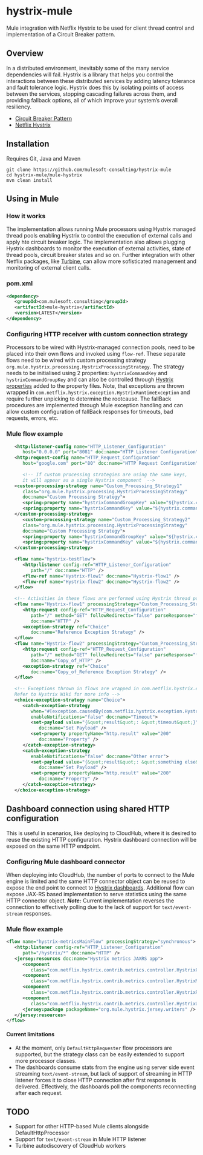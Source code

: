 # hystrix-mule
Mule integration with Netflix Hystrix to be used for client thread control and implementation of a Circuit Breaker pattern.

## Overview
In a distributed environment, inevitably some of the many service dependencies will fail. Hystrix is a library that helps you control the interactions between these distributed services by adding latency tolerance and fault tolerance logic. Hystrix does this by isolating points of access between the services, stopping cascading failures across them, and providing fallback options, all of which improve your system’s overall resiliency.

- [Circuit Breaker Pattern](https://martinfowler.com/bliki/CircuitBreaker.html)
- [Netflix Hystrix](https://github.com/Netflix/Hystrix/wiki)

## Installation
Requires Git, Java and Maven
```
git clone https://github.com/mulesoft-consulting/hystrix-mule
cd hystrix-mule/mule-hystrix
mvn clean install
```

## Using in Mule
### How it works
The implementation allows running Mule processors using Hystrix managed thread pools enabling Hystrix to control the execution of external calls and apply hte circuit breaker logic. The implementation also allows plugging Hystrix dashboards to monitor the execution of external activities, state of thread pools, circuit breaker states and so on. Further integration with other Netflix packages, like [Turbine](https://github.com/Netflix/Turbine/wiki), can allow more sofisticated management and monitoring of external client calls.

### pom.xml
```xml
<dependency>
   <groupId>com.mulesoft.consulting</groupId>
   <artifactId>mule-hystrix</artifactId>
   <version>LATEST</version>
</dependency>
```

### Configuring HTTP receiver with custom connection strategy
Processors to be wired with Hystrix-managed connection pools, need to be placed into their own flows and invoked using `flow-ref`. These separate flows need to be wired with custom processing strategy `org.mule.hystrix.processing.HystrixProcessingStrategy`. The strategy needs to be initialised using 2 properties: `hystrixCommandKey` and `hystrixCommandGroupKey` and can also be controlled through [Hystrix properties](https://github.com/Netflix/Hystrix/wiki/Configuration) added to the property files. Note, that exceptions are thrown wrapped in `com.netflix.hystrix.exception.HystrixRuntimeException` and require further unpicking to determine the rootcause. The fallBack procedures are implemented through Mule exception handling and can allow custom configuration of fallBack responses for timeouts, bad requests, errors, etc.

### Mule flow example
```xml
   <http:listener-config name="HTTP_Listener_Configuration"
      host="0.0.0.0" port="8081" doc:name="HTTP Listener Configuration" />
   <http:request-config name="HTTP_Request_Configuration"
      host="google.com" port="80" doc:name="HTTP Request Configuration" />
      
      <!-- If custom processing strategies are using the same keys, 
      it will appear as a single Hystrix component  -->
   <custom-processing-strategy name="Custom_Processing_Strategy1"
      class="org.mule.hystrix.processing.HystrixProcessingStrategy"
      doc:name="Custom Processing Strategy">
      <spring:property name="hystrixCommandGroupKey" value="${hystrix.command.group.key}" />
      <spring:property name="hystrixCommandKey" value="${hystrix.command.key1}" />
   </custom-processing-strategy>
      <custom-processing-strategy name="Custom_Processing_Strategy2"
      class="org.mule.hystrix.processing.HystrixProcessingStrategy"
      doc:name="Custom Processing Strategy">
      <spring:property name="hystrixCommandGroupKey" value="${hystrix.command.group.key}" />
      <spring:property name="hystrixCommandKey" value="${hystrix.command.key2}" />
   </custom-processing-strategy>
   
   <flow name="hystrix-testFlow">
      <http:listener config-ref="HTTP_Listener_Configuration"
         path="/" doc:name="HTTP" />
      <flow-ref name="Hystrix-flow1" doc:name="Hystrix-flow1" />
      <flow-ref name="Hystrix-flow2" doc:name="Hystrix-flow2" />
   </flow>
   
   <!-- Activities in these flows are performed using Hystrix thread pool -->
   <flow name="Hystrix-flow1" processingStrategy="Custom_Processing_Strategy1">
      <http:request config-ref="HTTP_Request_Configuration"
         path="/" method="GET" followRedirects="false" parseResponse="false"
         doc:name="HTTP" />
      <exception-strategy ref="Choice"
         doc:name="Reference Exception Strategy" />
   </flow>
   <flow name="Hystrix-flow2" processingStrategy="Custom_Processing_Strategy2">
      <http:request config-ref="HTTP_Request_Configuration"
         path="/" method="GET" followRedirects="false" parseResponse="false"
         doc:name="Copy_of_HTTP" />
      <exception-strategy ref="Choice"
         doc:name="Copy_of_Reference Exception Strategy" />
   </flow>
   
   <!-- Exceptions thrown in flows are wrapped in com.netflix.hystrix.exception.HystrixRuntimeException
   Refer to Hystrix Wiki for more info -->
   <choice-exception-strategy name="Choice">
      <catch-exception-strategy
         when="#[exception.causedBy(com.netflix.hystrix.exception.HystrixRuntimeException) &amp;&amp; exception.cause.cause.toString() == &quot;java.util.concurrent.TimeoutException&quot;]"
         enableNotifications="false" doc:name="Timeout">
         <set-payload value="{&quot;result&quot;: &quot;timeout&quot;}"
            doc:name="Set Payload" />
         <set-property propertyName="http.result" value="200"
            doc:name="Property" />
      </catch-exception-strategy>
      <catch-exception-strategy
         enableNotifications="false" doc:name="Other error">
         <set-payload value="{&quot;result&quot;: &quot;something else&quot;}"
            doc:name="Set Payload" />
         <set-property propertyName="http.result" value="200"
            doc:name="Property" />
      </catch-exception-strategy>
   </choice-exception-strategy>
```

## Dashboard connection using shared HTTP configuration
This is useful in scenarios, like deploying to CloudHub, where it is desired to reuse the existing HTTP configuration. Hystrix dashboard connection will be exposed on the same HTTP endpoint.

### Configuring Mule dashboard connector
When deploying into CloudHub, the number of ports to connect to the Mule engine is limited and the same HTTP connector object can be reused to expose the end point to connect to [Hystrix dashboards](https://github.com/Netflix/Hystrix/wiki/Dashboard). Additional flow can expose JAX-RS based implementation to serve statistics using the same HTTP connector object. ___Note:___ Current implementation reverses the connection to effectively polling due to the lack of support for `text/event-stream` responses.

### Mule flow example
```xml
<flow name="hystrix-metricsMainFlow" processingStrategy="synchronous">
   <http:listener config-ref="HTTP_Listener_Configuration"
      path="/hystrix/*" doc:name="HTTP" />
   <jersey:resources doc:name="Hystrix metrics JAXRS app">
      <component
         class="com.netflix.hystrix.contrib.metrics.controller.HystrixConfigSseController" />
      <component
         class="com.netflix.hystrix.contrib.metrics.controller.HystrixMetricsStreamController" />
      <component
         class="com.netflix.hystrix.contrib.metrics.controller.HystrixRequestEventsSseController" />
      <component
         class="com.netflix.hystrix.contrib.metrics.controller.HystrixUtilizationSseController" />
      <jersey:package packageName="org.mule.hystrix.jersey.writers" />
   </jersey:resources>
</flow>
```
#### Current limitations
- At the moment, only `DefaultHttpRequester` flow processors are supported, but the strategy class can be easily extended to support more processor classes.
- The dashboards consume stats from the engine using server side event streaming `text/event-stream`, but lack of support of streaming in HTTP listener forces it to close HTTP connection after first response is delivered. Effectively, the dashboards poll the components reconnecting after each request.

## TODO
- Support for other HTTP-based Mule clients alongside DefaultHttpProcessor
- Support for `text/event-stream` in Mule HTTP listener
- Turbine autodiscovery of CloudHub workers
